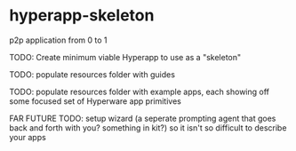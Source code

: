 # hyperapp-skeleton
p2p application from 0 to 1

TODO: Create minimum viable Hyperapp to use as a "skeleton"

TODO: populate resources folder with guides

TODO: populate resources folder with example apps, each showing off some focused set of Hyperware app primitives

FAR FUTURE TODO: setup wizard (a seperate prompting agent that goes back and forth with you? something in kit?) so it isn't so difficult to describe your apps
